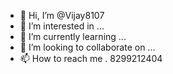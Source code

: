 - 👋 Hi, I’m @Vijay8107
- 👀 I’m interested in ...
- 🌱 I’m currently learning ...
- 💞️ I’m looking to collaborate on ...
- 📫 How to reach me . 8299212404

<!---
Vijay8107/Vijay8107 is a ✨ special ✨ repository because its `README.md` (this file) appears on your GitHub profile.
You can click the Preview link to take a look at your changes.
--->
